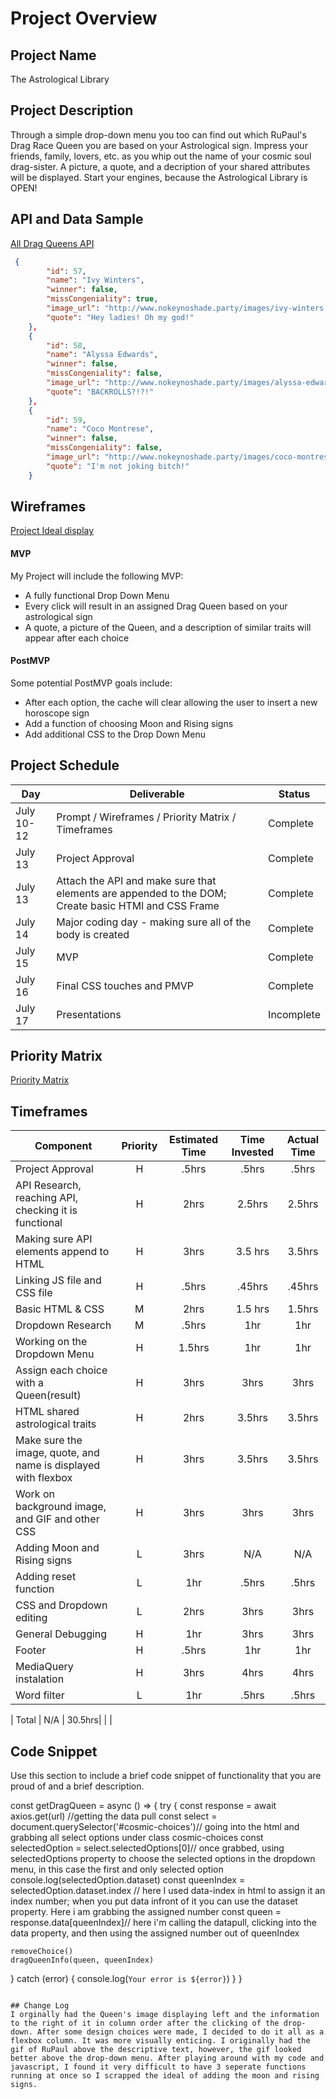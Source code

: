 # Project Overview

## Project Name

The Astrological Library

## Project Description

Through a simple drop-down menu you too can find out which RuPaul's Drag Race Queen you are based on your Astrological sign. Impress your friends, family, lovers, etc. as you whip out the name of your cosmic soul drag-sister. A picture, a quote, and a decription of your shared attributes will be displayed. Start your engines, because the Astrological Library is OPEN!  

## API and Data Sample
[All Drag Queens API](http://www.nokeynoshade.party/api/queens/all)

```json
 {
        "id": 57,
        "name": "Ivy Winters",
        "winner": false,
        "missCongeniality": true,
        "image_url": "http://www.nokeynoshade.party/images/ivy-winters.jpg",
        "quote": "Hey ladies! Oh my god!"
    },
    {
        "id": 58,
        "name": "Alyssa Edwards",
        "winner": false,
        "missCongeniality": false,
        "image_url": "http://www.nokeynoshade.party/images/alyssa-edwards.jpg",
        "quote": "BACKROLLS?!?!"
    },
    {
        "id": 59,
        "name": "Coco Montrese",
        "winner": false,
        "missCongeniality": false,
        "image_url": "http://www.nokeynoshade.party/images/coco-montrese.jpg",
        "quote": "I'm not joking bitch!"
    }
```

## Wireframes

[Project Ideal display](https://i.imgur.com/a3wSB7V.png)

 #### MVP 
My Project will include the following MVP:

- A fully functional Drop Down Menu
- Every click will result in an assigned Drag Queen based on your astrological sign
- A quote, a picture of the Queen, and a description of similar traits will appear after each choice


#### PostMVP  
Some potential PostMVP goals include:
- After each option, the cache will clear allowing the user to insert a new horoscope sign
- Add a function of choosing Moon and Rising signs
- Add additional CSS to the Drop Down Menu 

## Project Schedule

|  Day | Deliverable | Status
|---|---| ---|
|July 10-12| Prompt / Wireframes / Priority Matrix / Timeframes | Complete
|July 13| Project Approval | Complete
|July 13| Attach the API and make sure that elements are appended to the DOM; Create basic HTMl and CSS Frame | Complete
|July 14| Major coding day - making sure all of the body is created | Complete
|July 15| MVP | Complete
|July 16| Final CSS touches and PMVP | Complete
|July 17| Presentations | Incomplete

## Priority Matrix

[Priority Matrix](https://i.imgur.com/bM7TLid.jpg)

## Timeframes

| Component | Priority | Estimated Time | Time Invested | Actual Time |
| --- | :---: |  :---: | :---: | :---: |
| Project Approval | H | .5hrs | .5hrs | .5hrs |
| API Research, reaching API, checking it is functional | H | 2hrs | 2.5hrs | 2.5hrs |
| Making sure API elements append to HTML | H | 3hrs | 3.5 hrs | 3.5hrs |
| Linking JS file and CSS file | H | .5hrs | .45hrs | .45hrs |
| Basic HTML & CSS | M | 2hrs | 1.5 hrs | 1.5hrs |
| Dropdown Research | M | .5hrs | 1hr | 1hr |
| Working on the Dropdown Menu | H | 1.5hrs | 1hr | 1hr |
| Assign each choice with a Queen(result) | H | 3hrs | 3hrs | 3hrs |
| HTML shared astrological traits | H | 2hrs | 3.5hrs | 3.5hrs |
| Make sure the image, quote, and name is displayed with flexbox | H | 3hrs | 3.5hrs | 3.5hrs |
| Work on background image, and GIF and other CSS | H | 3hrs | 3hrs | 3hrs |
| Adding Moon and Rising signs | L | 3hrs| N/A | N/A |
| Adding reset function | L | 1hr| .5hrs | .5hrs |
| CSS and Dropdown editing | L | 2hrs| 3hrs | 3hrs |
| General Debugging | H | 1hr | 3hrs | 3hrs |
| Footer | H | .5hrs | 1hr | 1hr |
| MediaQuery instalation | H | 3hrs | 4hrs | 4hrs |
| Word filter | L | 1hr | .5hrs | .5hrs |

| Total | N/A | 30.5hrs| | |

## Code Snippet

Use this section to include a brief code snippet of functionality that you are proud of and a brief description.  

const getDragQueen = async () => {
  try {
    const response = await axios.get(url) //getting the data pull
    const select = document.querySelector('#cosmic-choices')// going into the html and grabbing all select options under class cosmic-choices
    const selectedOption = select.selectedOptions[0]// once grabbed, using selectedOptions property to choose the selected options in the dropdown menu, in this case the first and only selected option
    console.log(selectedOption.dataset)
    const queenIndex = selectedOption.dataset.index // here I used data-index in html to assign it an index number; when you put data infront of it you can use the dataset property. Here i am grabbing the assigned number
    const queen = response.data[queenIndex]// here i'm calling the datapull, clicking into the data property, and then using the assigned number out of queenIndex

    removeChoice()
    dragQueenInfo(queen, queenIndex)

  }
  catch (error) {
    console.log(`Your error is ${error}`)
  }
}
```

## Change Log
I orginally had the Queen's image displaying left and the information to the right of it in column order after the clicking of the drop-down. After some design choices were made, I decided to do it all as a flexbox column. It was more visually enticing. I originally had the gif of RuPaul above the descriptive text, however, the gif looked better above the drop-down menu. After playing around with my code and javascript, I found it very difficult to have 3 seperate functions running at once so I scrapped the ideal of adding the moon and rising signs.
